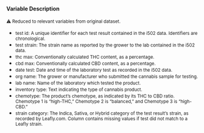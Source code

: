 #### Variable Description

<small>⚠️ Reduced to relevant variables from original dataset.</small>


- <small>test id: A unique identifier for each test result contained in the i502 data. Identifiers are chronological.</small>
- <small>test strain: The strain name as reported by the grower to the lab contained in the i502 data.</small>
- <small>thc max: Conventionally calculated THC content, as a percentage.</small>
- <small>cbd max: Conventionally calculated CBD content, as a percentage.</small>
- <small>date test: Date and time of the laboratory test as recorded in the i502 data.</small>
- <small>org name: The grower or manufacturer who submitted the cannabis sample for testing.</small>
- <small>lab name: Name of the laboratory which tested the product.</small>
- <small>inventory type: Text indicating the type of cannabis product.</small>
- <small>chemotype: The product’s chemotype, as indicated by its THC to CBD ratio. Chemotype 1 is “high-THC,” Chemotype 2 is “balanced,” and Chemotype 3 is “high-CBD.”</small>
- <small>strain category: The Indica, Sativa, or Hybrid category of the test result’s strain, as recorded by Leafly.com. Column contains missing values if test did not match to a Leafly strain.</small>